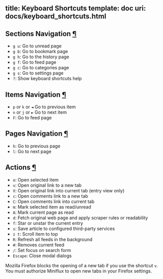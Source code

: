 title: Keyboard Shortcuts
template: doc
uri: docs/keyboard_shortcuts.html
---
<h2 id="sections">Sections Navigation <a class="anchor" href="#sections" title="Permalink">¶</a></h2>

- `g u`: Go to unread page
- `g b`: Go to bookmark page
- `g h`: Go to the history page
- `g f`: Go to feed page
- `g c`: Go to categories page
- `g s`: Go to settings page
- `?`: Show keyboard shortcuts help

<h2 id="items">Items Navigation <a class="anchor" href="#items" title="Permalink">¶</a></h2>

- `p` or `k` or `◄` Go to previous item
- `n` or `j` or `►` Go to next item
- `F`: Go to feed page

<h2 id="pages">Pages Navigation <a class="anchor" href="#pages" title="Permalink">¶</a></h2>

- `h`: Go to previous page
- `l`: Go to next page

<h2 id="actions">Actions <a class="anchor" href="#actions" title="Permalink">¶</a></h2>

- `o`: Open selected item
- `v`: Open original link to a new tab
- `V`: Open original link into current tab (entry view only)
- `c`: Open comments link to a new tab
- `C`: Open comments link into current tab
- `m`: Mark selected item as read/unread
- `A`: Mark current page as read
- `d`: Fetch original web page and apply scraper rules or readability
- `f`: Star or unstar the current entry
- `s`: Save article to configured third-party services
- `z t`: Scroll item to top
- `R`: Refresh all feeds in the background
- `#`: Removes current feed
- `/`: Set focus on search form
- `Escape`: Close modal dialogs

<p class="warning">
Mozilla Firefox blocks the opening of a new tab if you use the
shortcut <code>v</code>. You must authorize Miniflux to open new tabs in your
Firefox settings.
</p>
